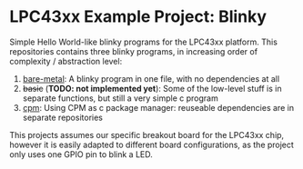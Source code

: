 # LPC43xx Example Project: Blinky

Simple Hello World-like blinky programs for the LPC43xx platform.
This repositories contains three blinky programs, in increasing order of complexity / abstraction level:

1. [bare-metal](/bare-metal): A blinky program in one file, with no dependencies at all
2. ~~basic~~ (**TODO: not implemented yet**): Some of the low-level stuff is in separate functions, but still a very simple c program
3. [cpm](/cpm/): Using CPM as c package manager: reuseable dependencies are in separate repositories

This projects assumes our specific breakout board for the LPC43xx chip, however it is easily adapted to different board configurations, as the project only uses one GPIO pin to blink a LED.
